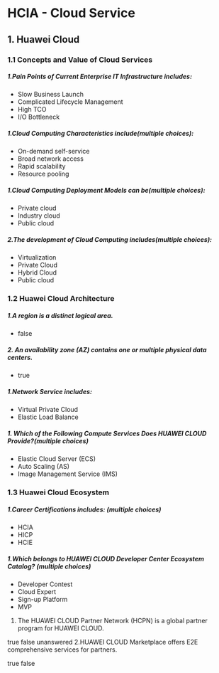 # HCIA - Cloud Service

## 1. Huawei Cloud

### 1.1 Concepts and Value of Cloud Services

##### 1.Pain Points of Current Enterprise IT Infrastructure includes:
+ Slow Business Launch
+ Complicated Lifecycle Management
+ High TCO
+ I/O Bottleneck

##### 1.Cloud Computing Characteristics include(multiple choices):
+ On-demand self-service
+ Broad network access
+ Rapid scalability
+ Resource pooling

##### 1.Cloud Computing Deployment Models can be(multiple choices):
+ Private cloud
+ Industry cloud
+ Public cloud

##### 2.The development of Cloud Computing includes(multiple choices):
+ Virtualization
+ Private Cloud
+ Hybrid Cloud
+ Public cloud

### 1.2 Huawei Cloud Architecture

##### 1.A region is a distinct logical area.
+ false

##### 2. An availability zone (AZ) contains one or multiple physical data centers.
+ true

##### 1.Network Service includes:
+ Virtual Private Cloud
+ Elastic Load Balance

##### 1. Which of the Following Compute Services Does HUAWEI CLOUD Provide?(multiple choices)
+ Elastic Cloud Server (ECS)
+ Auto Scaling (AS)
+ Image Management Service (IMS)

### 1.3 Huawei Cloud Ecosystem

##### 1.Career Certifications includes: (multiple choices)
+ HCIA
+ HICP
+ HCIE

##### 1.Which belongs to HUAWEI CLOUD Developer Center Ecosystem Catalog? (multiple choices)
+ Developer Contest
+ Cloud Expert
+ Sign-up Platform
+ MVP

1. The HUAWEI CLOUD Partner Network (HCPN) is a global partner program for HUAWEI CLOUD.


true
false
unanswered
2.HUAWEI CLOUD Marketplace offers E2E comprehensive services for partners.


true
false